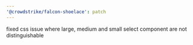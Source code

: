 ```yaml
---
'@crowdstrike/falcon-shoelace': patch
---
```


fixed css issue where large, medium and small select component are not distinguishable
